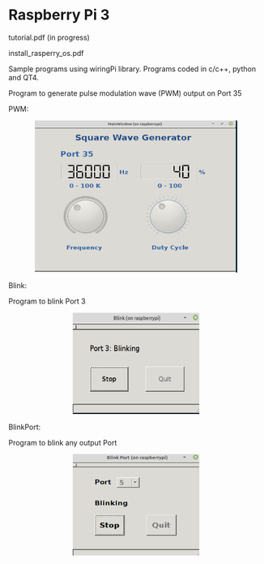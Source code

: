 # Raspberry Pi 3

tutorial.pdf (in progress)

install\_rasperry\_os.pdf

Sample programs using wiringPi library. 
Programs coded in c/c++, python and QT4.

Program to generate pulse modulation  wave (PWM) output on Port 35 

PWM:

<p align="center">
<img src="images/PWM.png" width="400" height="300">
</p>
Blink:

Program to blink Port 3
<p align="center">
<img src="images/Blink.png" width="250" height="200">
</p>

BlinkPort:

Program to blink any output Port
<p align="center">
<img  src="images/BlinkPort.png" width="250" height="200">
</p>


